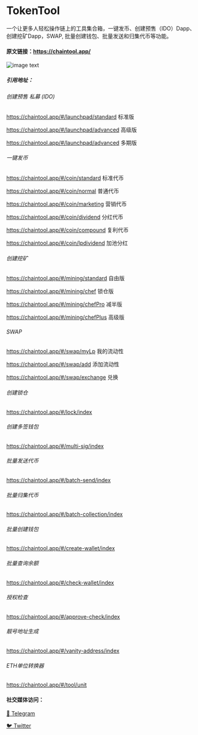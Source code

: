 # TokenTool
一个让更多人轻松操作链上的工具集合箱，一键发币、创建预售（IDO）Dapp、创建挖矿Dapp，SWAP, 批量创建钱包、批量发送和归集代币等功能。

#### 原文链接：https://chaintool.app/

![image text](https://github.com/chaintoolapp/ChainTool/blob/main/img/web1.PNG "web view")

##### 引用地址：

###### 创建预售 私募 (IDO)
https://chaintool.app/#/launchpad/standard 标准版

https://chaintool.app/#/launchpad/advanced  高级版

https://chaintool.app/#/launchpad/advanced  多期版

###### 一键发币
https://chaintool.app/#/coin/standard  标准代币

https://chaintool.app/#/coin/normal  普通代币

https://chaintool.app/#/coin/marketing 营销代币

https://chaintool.app/#/coin/dividend  分红代币

https://chaintool.app/#/coin/compound  复利代币

https://chaintool.app/#/coin/lpdividend  加池分红

###### 创建挖矿
https://chaintool.app/#/mining/standard 自由版

https://chaintool.app/#/mining/chef   锁仓版

https://chaintool.app/#/mining/chefPro 减半版

https://chaintool.app/#/mining/chefPlus 高级版

###### SWAP

https://chaintool.app/#/swap/myLp  我的流动性

https://chaintool.app/#/swap/add   添加流动性

https://chaintool.app/#/swap/exchange  兑换

###### 创建锁仓
https://chaintool.app/#/lock/index

###### 创建多签钱包
https://chaintool.app/#/multi-sig/index

###### 批量发送代币
https://chaintool.app/#/batch-send/index

###### 批量归集代币
https://chaintool.app/#/batch-collection/index

###### 批量创建钱包
https://chaintool.app/#/create-wallet/index

###### 批量查询余额
https://chaintool.app/#/check-wallet/index

###### 授权检查
https://chaintool.app/#/approve-check/index

###### 靓号地址生成
https://chaintool.app/#/vanity-address/index

###### ETH单位转换器
https://chaintool.app/#/tool/unit



#### 社交媒体访问：
[💬 Telegram](https://t.me/chaintool_app)

[🐦 Twitter](https://twitter.com/chain_tool)

